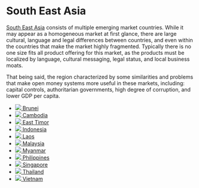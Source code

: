 # South East Asia

[South East Asia](https://en.wikipedia.org/wiki/Southeast_Asia) consists of multiple emerging market countries. While it may appear as a homogeneous market at first glance, there are large cultural, language and legal differences between countries, and even within the countries that make the market highly fragmented. Typically there is no one size fits all product offering for this market, as the products must be localized by language, cultural messaging, legal status, and local business moats.

That being said, the region characterized by some similarities and problems that make open money systems more useful in these markets, including: capital controls, authoritarian governments, high degree of corruption, and lower GDP per capita.

* [![](https://upload.wikimedia.org/wikipedia/commons/thumb/9/9c/Flag_of_Brunei.svg/23px-Flag_of_Brunei.svg.png) Brunei]()
* [![](https://upload.wikimedia.org/wikipedia/commons/thumb/8/83/Flag_of_Cambodia.svg/23px-Flag_of_Cambodia.svg.png) Cambodia]()
* [![](https://upload.wikimedia.org/wikipedia/commons/thumb/2/26/Flag_of_East_Timor.svg/23px-Flag_of_East_Timor.svg.png) East Timor]()
* [![](https://upload.wikimedia.org/wikipedia/commons/thumb/9/9f/Flag_of_Indonesia.svg/23px-Flag_of_Indonesia.svg.png) Indonesia](indonesia.md)
* [![](https://upload.wikimedia.org/wikipedia/commons/thumb/5/56/Flag_of_Laos.svg/23px-Flag_of_Laos.svg.png) Laos]()
* [![](https://upload.wikimedia.org/wikipedia/commons/thumb/6/66/Flag_of_Malaysia.svg/23px-Flag_of_Malaysia.svg.png) Malaysia]()
* [![](https://upload.wikimedia.org/wikipedia/commons/thumb/8/8c/Flag_of_Myanmar.svg/23px-Flag_of_Myanmar.svg.png) Myanmar](myanmar.md)
* [![](https://upload.wikimedia.org/wikipedia/commons/thumb/9/99/Flag_of_the_Philippines.svg/23px-Flag_of_the_Philippines.svg.png) Philippines]()
* [![](https://upload.wikimedia.org/wikipedia/commons/thumb/4/48/Flag_of_Singapore.svg/23px-Flag_of_Singapore.svg.png) Singapore](singapore.md)
* [![](https://upload.wikimedia.org/wikipedia/commons/thumb/a/a9/Flag_of_Thailand.svg/23px-Flag_of_Thailand.svg.png) Thailand]()
* [![](https://upload.wikimedia.org/wikipedia/commons/thumb/2/21/Flag_of_Vietnam.svg/23px-Flag_of_Vietnam.svg.png) Vietnam](vietnam.md)

